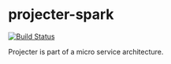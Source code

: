 # projecter-spark

[![Build Status](https://travis-ci.org/clebi/projecter.svg?branch=master)](https://travis-ci.org/clebi/projecter)

Projecter is part of a micro service architecture.
